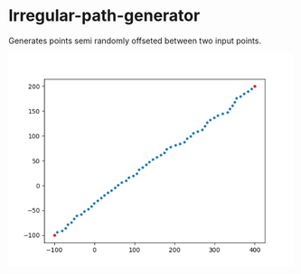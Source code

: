 # Irregular-path-generator
Generates points semi randomly offseted between two input points. 

![alt text](https://github.com/oudend/Irregular-path-generator/blob/main/save.png?raw=true)

